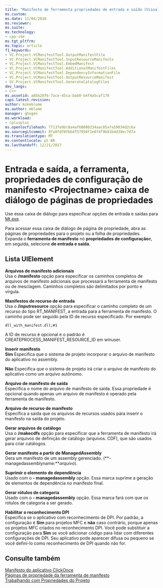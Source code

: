 ```yaml
---
title: "Manifesto de ferramenta propriedades de entrada e saída (Visual C++) | Microsoft Docs"
ms.custom: 
ms.date: 11/04/2016
ms.reviewer: 
ms.suite: 
ms.technology:
- cpp-ide
ms.tgt_pltfrm: 
ms.topic: article
f1_keywords:
- VC.Project.VCManifestTool.OutputManifestFile
- VC.Project.VCManifestTool.InputResourceManifests
- VC.Project.VCManifestTool.EmbedManifest
- VC.Project.VCManifestTool.AdditionalManifestFiles
- VC.Project.VCManifestTool.DependencyInformationFile
- VC.Project.VCManifestTool.OutputResourceManifest
- VC.Project.VCManifestTool.GenerateCatalogFiles
dev_langs:
- C++
ms.assetid: a8bb20f6-7ace-45ca-bab0-b4f4a5caf170
caps.latest.revision: 
author: mikeblome
ms.author: mblome
manager: ghogen
ms.workload:
- cplusplus
ms.openlocfilehash: 77137e9bc0a4af60080234aac85afa59034d2c6a
ms.sourcegitcommit: 8fa8fdf0fbb4f57950f1e8f4f9b81b4d39ec7d7a
ms.translationtype: MT
ms.contentlocale: pt-BR
ms.lasthandoff: 12/21/2017
---
```

# <a name="input-and-output-manifest-tool-configuration-properties-ltprojectnamegt-property-pages-dialog-box"></a>Entrada e saída, a ferramenta, propriedades de configuração de manifesto &lt;Projectname&gt; caixa de diálogo de páginas de propriedades
Use essa caixa de diálogo para especificar opções de entrada e saídas para [Mt.exe](http://msdn.microsoft.com/library/aa375649).  
  
 Para acessar essa caixa de diálogo de página de propriedade, abra as páginas de propriedades para o projeto ou a folha de propriedades. Expanda o **ferramenta de manifesto** nó **propriedades de configuração**e, em seguida, selecione **de entrada e saída**.  
  
## <a name="uielement-list"></a>Lista UIElement  
 **Arquivos de manifesto adicionais**  
 Usa o **/manifesto** opção para especificar os caminhos completos de arquivos de manifesto adicionais que processará a ferramenta de manifesto ou de mesclagem. Caminhos completos são delimitados por ponto e vírgula.  
  
 **Manifestos de recurso de entrada**  
 Usa o **/inputresource** opção para especificar o caminho completo de um recurso do tipo RT_MANIFEST, a entrada para a ferramenta de manifesto. O caminho pode ser seguido pela ID de recurso especificado. Por exemplo:  
  
 `dll_with_manifest.dll;#1`  
  
 A ID de recurso é opcional e o padrão é CREATEPROCESS_MANIFEST_RESOURCE_ID em winuser.  
  
 **Inserir manifesto**  
 **Sim** Especifica que o sistema de projeto incorporar o arquivo de manifesto do aplicativo no assembly.  
  
 **Não** Especifica que o sistema de projeto irá criar o arquivo de manifesto do aplicativo como um arquivo autônomo.  
  
 **Arquivo de manifesto de saída**  
 Especifica o nome do arquivo de manifesto de saída. Essa propriedade é opcional quando apenas um arquivo de manifesto é operado pela ferramenta de manifesto.  
  
 **Arquivo de recurso de manifesto**  
 Especifica a saída que os arquivos de recursos usados para inserir o manifesto na saída do projeto.  
  
 **Gerar arquivos de catálogo**  
 Usa o **/makecdfs** opção para especificar que a ferramenta de manifesto irá gerar arquivos de definição de catálogo (arquivos. CDF), que são usados para criar catálogos.  
  
 **Gerar manifesto a partir de ManagedAssembly**  
 Gera um manifesto de um assembly gerenciado. (**- managedassemblyname:***arquivo*).  
  
 **Suprimir o elemento de dependência**  
 Usado com o **- managedassembly** opção. Essa marca suprime a geração de elementos de dependência no manifesto final.  
  
 **Gerar rótulos de categoria**  
 Usado com o **- managedassembly** opção. Essa marca fará com que os rótulos de categoria a ser gerado.  
  
 **Habilitar o reconhecimento DPI**  
 Especifica se o aplicativo com reconhecimento de DPI. Por padrão, a configuração é **Sim** para projetos MFC e **não** caso contrário, porque apenas os projetos MFC criados no reconhecimento DPI. Você pode substituir a configuração para **Sim** se você adicionar código para lidar com diferentes configurações de DPI. Seu aplicativo pode aparecer difusa ou pequeno se você defini-lo como reconhecimento de DPI quando não for.  
  
## <a name="see-also"></a>Consulte também  
 [Manifesto do aplicativo ClickOnce](/visualstudio/deployment/clickonce-application-manifest)   
 [Páginas de propriedade da ferramenta de manifesto](../ide/manifest-tool-property-pages.md)   
 [Trabalhando com Propriedades do Projeto](../ide/working-with-project-properties.md)   